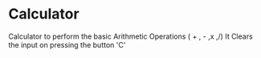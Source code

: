 # Calculator
Calculator to perform the basic Arithmetic Operations ( + , - ,x ,/)
It Clears the input on pressing the button 'C' 
